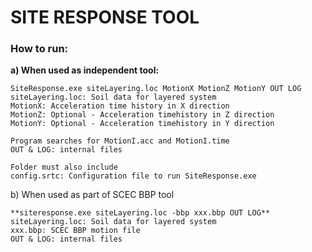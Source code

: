 # SITE RESPONSE TOOL

### How to run:

**a) When used as independent tool:** 
~~~
SiteResponse.exe siteLayering.loc MotionX MotionZ MotionY OUT LOG 
siteLayering.loc: Soil data for layered system 
MotionX: Acceleration time history in X direction 
MotionZ: Optional - Acceleration timehistory in Z direction 
MotionY: Optional - Acceleration timehistory in Y direction 

Program searches for MotionI.acc and MotionI.time
OUT & LOG: internal files

Folder must also include 
config.srtc: Configuration file to run SiteResponse.exe
~~~

b) When used as part of SCEC BBP tool
~~~
**siteresponse.exe siteLayering.loc -bbp xxx.bbp OUT LOG**
siteLayering.loc: Soil data for layered system
xxx.bbp: SCEC BBP motion file
OUT & LOG: internal files
~~~
